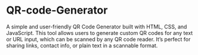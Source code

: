 # QR-code-Generator
A simple and user-friendly QR Code Generator built with HTML, CSS, and JavaScript. This tool allows users to generate custom QR codes for any text or URL input, which can be scanned by any QR code reader. It’s perfect for sharing links, contact info, or plain text in a scannable format.

